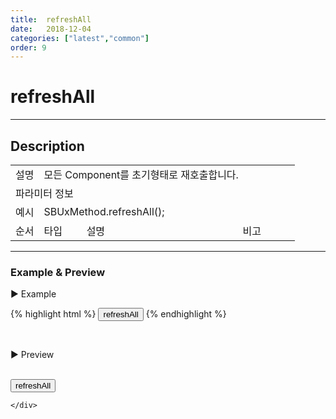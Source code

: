 ```yaml
---
title:  refreshAll
date:   2018-12-04
categories: ["latest","common"]
order: 9
---
```


refreshAll
===

---

## Description

<table style="width:100%">
    <colgroup>
        <col width="10%"/>
        <col width="15%"/>
        <col width="55%"/>
        <col width="20%"/>
    </colgroup>
    <tr>
        <td class="tdTitle tdBg">설명</td>
        <td colspan="3">모든 Component를 초기형태로 재호출합니다.</td>
    </tr>
    <tr>
        <td class="tdTitle tdCenter tdBg" colspan="4">파라미터 정보</td>
    </tr>
    <tr>
        <td class="tdTitle tdCenter tdBg">예시</td>
        <td colspan="3">SBUxMethod.refreshAll();</td>
    </tr>
    <tr>
        <td class="tdTitle tdCenter tdBg">순서</td>
        <td class="tdTitle tdCenter tdBg">타입</td>
        <td class="tdTitle tdCenter tdBg">설명</td>
        <td class="tdTitle tdCenter tdBg">비고</td>
    </tr>
</table>

---
### Example & Preview

<sbux-tabs id="exTab1" name="exTab1" uitype="normal" title-target-id-array="exTab1_1" title-text-array="-">
</sbux-tabs>
<div class="tab-content">
    <div id="exTab1_1">

▶ Example

{% highlight html %}
<input type="button" value="refreshAll" onclick="SBUxMethod.refreshAll();">
<sbux-input id="sbIdx1" name="sbTagNm1" uitype="text"></sbux-input>
<sbux-input id="sbIdx2" name="sbTagNm2" uitype="text"></sbux-input>
<sbux-input id="sbIdx3" name="sbTagNm3" uitype="text"></sbux-input>
{% endhighlight %}

<br>

▶ Preview

<br>
<input type="button" value="refreshAll" onclick="SBUxMethod.refreshAll();">
<sbux-input id="sbIdx1" name="sbTagNm1" uitype="text"></sbux-input>
<sbux-input id="sbIdx2" name="sbTagNm2" uitype="text"></sbux-input>
<sbux-input id="sbIdx3" name="sbTagNm3" uitype="text"></sbux-input>

    </div>
</div>